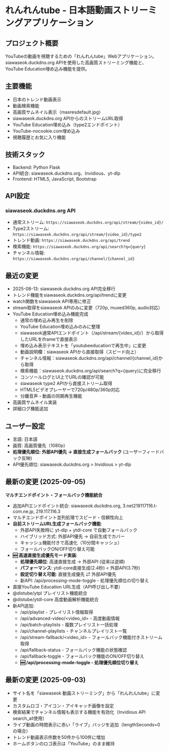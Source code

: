 # れんれんtube - 日本語動画ストリーミングアプリケーション

## プロジェクト概要
YouTubeの動画を視聴するための「れんれんtube」Webアプリケーション。siawaseok.duckdns.org APIを使用した高画質ストリーミング機能と、YouTube Education埋め込み機能を提供。

## 主要機能
- 日本のトレンド動画表示
- 動画検索機能
- 高画質サムネイル表示（maxresdefault.jpg）
- siawaseok.duckdns.org APIからのストリームURL取得
- YouTube Education埋め込み（type2エンドポイント）
- YouTube-nocookie.com埋め込み
- 視聴履歴とお気に入り機能

## 技術スタック
- Backend: Python Flask
- API統合: siawaseok.duckdns.org、Invidious、yt-dlp
- Frontend: HTML5, JavaScript, Bootstrap

## API設定
### siawaseok.duckdns.org API
- 通常ストリーム: `https://siawaseok.duckdns.org/api/stream/{video_id}/`
- Type2ストリーム: `https://siawaseok.duckdns.org/api/stream/{video_id}/type2`
- トレンド動画: `https://siawaseok.duckdns.org/api/trend`
- 検索機能: `https://siawaseok.duckdns.org/api/search?q={query}`
- チャンネル情報: `https://siawaseok.duckdns.org/api/channel/{channel_id}`

## 最近の変更
- 2025-08-13: siawaseok.duckdns.org API完全移行
- トレンド機能をsiawaseok.duckdns.org/api/trendに変更
- watch関数をsiawaseok API専用に修正
- stream取得をsiawaseok APIのみに変更（720p, muxed360p, audio対応）
- YouTube Education埋め込み機能完成
  - 通常の埋め込み再生を削除
  - YouTube Education埋め込みのみに整理
  - siawaseok通常APIエンドポイント（/api/stream/{video_id}/）から取得したURLをiframeで直接表示
  - 埋め込み表示テキストを「youtubeeducationで再生中」に変更
  - 動画説明欄：siawaseok APIから直接取得（スピード向上）
  - チャンネル情報：siawaseok.duckdns.org/api/channel/{channel_id}から取得
  - 検索機能：siawaseok.duckdns.org/api/search?q={query}に完全移行
  - コンソールログとUI上でURLの確認が可能
  - siawaseok type2 APIから直接ストリーム取得
  - HTML5ビデオプレーヤーで720p/480p/360p対応
  - 分離音声・動画の同期再生機能
- 高画質サムネイル実装
- 詳細ログ機能追加

## ユーザー設定
- 言語: 日本語
- 画質: 高画質優先（1080p）
- **処理優先順位: 外部API優先 → 直接生成フォールバック** (ユーザーフィードバック反映)
- API優先順位: siawaseok.duckdns.org > Invidious > yt-dlp

## 最新の変更 (2025-09-05)
**マルチエンドポイント・フォールバック機能統合**
- 追加APIエンドポイント統合: siawaseok.duckdns.org, 3.net219117116.t-com.ne.jp, 219.117.116.3
- マルチエンドポイント並列処理でスピード・信頼性向上
- **自前ストリームURL生成フォールバック機能**:
  - 外部API失敗時に yt-dlp + ytdl-core で自動フォールバック
  - ハイブリッド方式: 外部API優先 → 自前生成でカバー
  - キャッシュ機能付きで高速化（10分間キャッシュ）
  - フォールバックON/OFF切り替え可能
- **🆕 高速直接生成優先モード実装**:
  - **処理優先順位**: 高速直接生成 → 外部API (従来は逆順)
  - **パフォーマンス**: ytdl-core直接生成(2.4秒) < 外部API(3.7秒)
  - **設定切り替え可能**: 直接生成優先 ⇄ 外部API優先
  - 新API: /api/processing-mode-toggle - 処理優先順位の切り替え
- 直接YouTube Education URL生成（API呼び出し不要）
- @distube/ytpl プレイリスト機能統合
- @distube/ytdl-core 高度動画解析機能統合
- 新API追加:
  - /api/playlist - プレイリスト情報取得
  - /api/advanced-video/<video_id> - 高度動画情報
  - /api/batch-playlists - 複数プレイリスト一括処理
  - /api/channel-playlists - チャンネルプレイリスト一覧
  - /api/stream-fallback/<video_id> - フォールバック機能付きストリーム取得
  - /api/fallback-status - フォールバック機能の状態確認
  - /api/fallback-toggle - フォールバック機能のON/OFF切り替え
  - **🆕 /api/processing-mode-toggle - 処理優先順位切り替え**

## 最新の変更 (2025-09-03)
- サイト名を「siawaseok 動画ストリーミング」から「れんれんtube」に変更
- カスタムロゴ・アイコン・アイキャッチ画像を設定
- 検索結果でチャンネル情報も表示する機能を有効化（Invidious API search_all使用）
- ライブ動画の時間表示に赤い「ライブ」バッジを追加（lengthSeconds=0の場合）
- トレンド動画表示件数を50件から100件に増加
- ホームボタンのロゴ表示は「YouTube」のまま維持